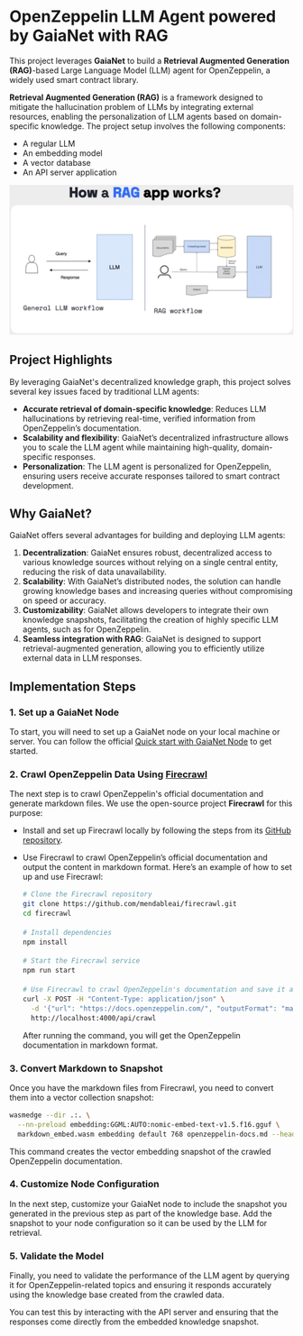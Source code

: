 # OpenZeppelin LLM Agent powered by GaiaNet with RAG

This project leverages **GaiaNet** to build a **Retrieval Augmented Generation (RAG)**-based Large Language Model (LLM) agent for OpenZeppelin, a widely used smart contract library. 

**Retrieval Augmented Generation (RAG)** is a framework designed to mitigate the hallucination problem of LLMs by integrating external resources, enabling the personalization of LLM agents based on domain-specific knowledge. The project setup involves the following components:

- A regular LLM
- An embedding model
- A vector database
- An API server application

![Alt text](image-1.png)

## Project Highlights

By leveraging GaiaNet's decentralized knowledge graph, this project solves several key issues faced by traditional LLM agents:

- **Accurate retrieval of domain-specific knowledge**: Reduces LLM hallucinations by retrieving real-time, verified information from OpenZeppelin’s documentation.
- **Scalability and flexibility**: GaiaNet’s decentralized infrastructure allows you to scale the LLM agent while maintaining high-quality, domain-specific responses.
- **Personalization**: The LLM agent is personalized for OpenZeppelin, ensuring users receive accurate responses tailored to smart contract development.

## Why GaiaNet?

GaiaNet offers several advantages for building and deploying LLM agents:

1. **Decentralization**: GaiaNet ensures robust, decentralized access to various knowledge sources without relying on a single central entity, reducing the risk of data unavailability.
2. **Scalability**: With GaiaNet’s distributed nodes, the solution can handle growing knowledge bases and increasing queries without compromising on speed or accuracy.
3. **Customizability**: GaiaNet allows developers to integrate their own knowledge snapshots, facilitating the creation of highly specific LLM agents, such as for OpenZeppelin.
4. **Seamless integration with RAG**: GaiaNet is designed to support retrieval-augmented generation, allowing you to efficiently utilize external data in LLM responses.

## Implementation Steps

### 1. Set up a GaiaNet Node
To start, you will need to set up a GaiaNet node on your local machine or server. You can follow the official [Quick start with GaiaNet Node](https://docs.gaianet.ai/node-guide/quick-start) to get started.

### 2. Crawl OpenZeppelin Data Using [Firecrawl](https://www.firecrawl.dev/)

The next step is to crawl OpenZeppelin's official documentation and generate markdown files. We use the open-source project **Firecrawl** for this purpose:

- Install and set up Firecrawl locally by following the steps from its [GitHub repository](https://github.com/mendableai/firecrawl/tree/main).
- Use Firecrawl to crawl OpenZeppelin’s official documentation and output the content in markdown format. Here’s an example of how to set up and use Firecrawl:

  ```bash
  # Clone the Firecrawl repository
  git clone https://github.com/mendableai/firecrawl.git
  cd firecrawl

  # Install dependencies
  npm install

  # Start the Firecrawl service
  npm run start

  # Use Firecrawl to crawl OpenZeppelin's documentation and save it as markdown
  curl -X POST -H "Content-Type: application/json" \
    -d '{"url": "https://docs.openzeppelin.com/", "outputFormat": "markdown"}' \
    http://localhost:4000/api/crawl
  ```

  After running the command, you will get the OpenZeppelin documentation in markdown format.

### 3. Convert Markdown to Snapshot

Once you have the markdown files from Firecrawl, you need to convert them into a vector collection snapshot:

```bash
wasmedge --dir .:. \
  --nn-preload embedding:GGML:AUTO:nomic-embed-text-v1.5.f16.gguf \
  markdown_embed.wasm embedding default 768 openzeppelin-docs.md --heading_level 2 --ctx_size 4096 --maximum_context_length 2048
```

This command creates the vector embedding snapshot of the crawled OpenZeppelin documentation.

### 4. Customize Node Configuration

In the next step, customize your GaiaNet node to include the snapshot you generated in the previous step as part of the knowledge base. Add the snapshot to your node configuration so it can be used by the LLM for retrieval.

### 5. Validate the Model

Finally, you need to validate the performance of the LLM agent by querying it for OpenZeppelin-related topics and ensuring it responds accurately using the knowledge base created from the crawled data.

You can test this by interacting with the API server and ensuring that the responses come directly from the embedded knowledge snapshot.